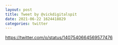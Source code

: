 ```yaml
--- 
layout: post 
title: Tweet by @vickdigitalspit 
date: 2021-06-22 1624418829 
categories: twitter 
--- 
```

https://twitter.com/o/status/1407540664569577476